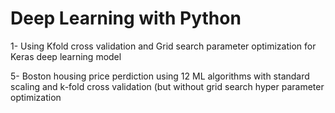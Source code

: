 # Deep Learning with Python
1- Using Kfold cross validation and Grid search parameter optimization for Keras deep learning model

5- Boston housing price perdiction using 12 ML algorithms with standard scaling and k-fold cross validation (but without grid search hyper parameter optimization 
